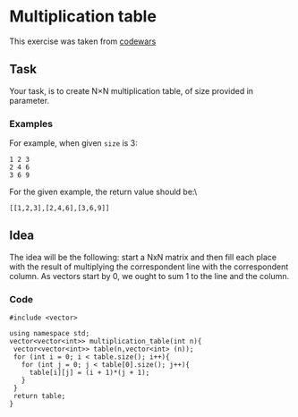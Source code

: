 # Multiplication table
This exercise was taken from [codewars](https://www.codewars.com/kata/534d2f5b5371ecf8d2000a08)
## Task

Your task, is to create N×N multiplication table, of size provided in parameter.

### Examples

For example, when given `size` is 3:

```
1 2 3
2 4 6
3 6 9
```

For the given example, the return value should be:\

`[[1,2,3],[2,4,6],[3,6,9]]`


## Idea

The idea will be the following: start a NxN matrix and then fill each place with the result of multiplying the correspondent line with the correspondent column. As vectors start by 0, we ought to sum 1 to the line and the column.

### Code
 ```
#include <vector>

using namespace std;
vector<vector<int>> multiplication_table(int n){
  vector<vector<int>> table(n,vector<int> (n));
  for (int i = 0; i < table.size(); i++){
    for (int j = 0; j < table[0].size(); j++){
      table[i][j] = (i + 1)*(j + 1);
    }
  }
  return table;
}
```